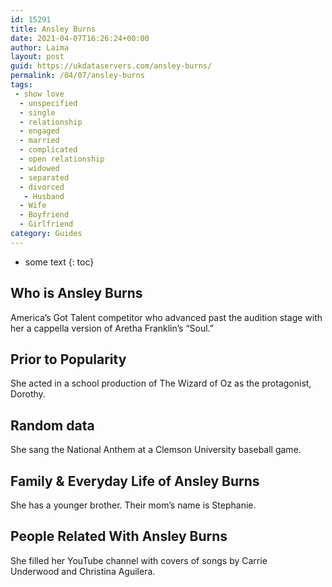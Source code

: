 ```yaml
---
id: 15291
title: Ansley Burns
date: 2021-04-07T16:26:24+00:00
author: Laima
layout: post
guid: https://ukdataservers.com/ansley-burns/
permalink: /04/07/ansley-burns
tags:
 - show love
  - unspecified
  - single
  - relationship
  - engaged
  - married
  - complicated
  - open relationship
  - widowed
  - separated
  - divorced
   - Husband
  - Wife
  - Boyfriend
  - Girlfriend
category: Guides
---
```


* some text
{: toc}


## Who is Ansley Burns
                  
                  
                  
America&#8217;s Got Talent competitor who advanced past the audition stage with her a cappella version of Aretha Franklin&#8217;s &#8220;Soul.&#8221;
                  
              
            
              
            
                
                
                
## Prior to Popularity
                  
                  
                  
She acted in a school production of The Wizard of Oz as the protagonist, Dorothy.
                  
              
            
              
            
                
                
                
## Random data
                  
                  
                  
She sang the National Anthem at a Clemson University baseball game.
                  
              
            
              
            
                
                
                
## Family & Everyday Life of Ansley Burns
                  
                  
                  
She has a younger brother. Their mom&#8217;s name is Stephanie.
                  
              
            
              
            
                
                
                
## People Related With Ansley Burns
                  
                  
                  
She filled her YouTube channel with covers of songs by Carrie Underwood and Christina Aguilera.
                  
              
            
              
            
                
              
            
              
              
            
            
              
            
          
          
          